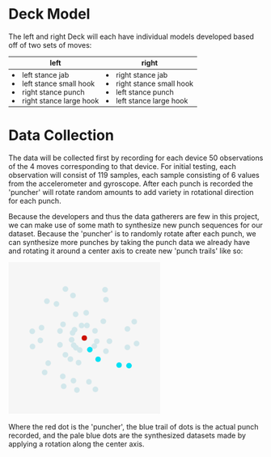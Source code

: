 # Deck Model

The left and right Deck will each have individual models developed based off of two sets of moves:

|left|right|
|---|---|
|<div><ui><li>left stance jab<li>left stance small hook<li>right stance punch<li>right stance large hook<ui></div>|<div><ui><li>right stance jab<li>right stance small hook<li>left stance punch<li>left stance large hook<ui></div>|

# Data Collection
  
The data will be collected first by recording for each device 50 observations of the 4 moves corresponding to that device. For initial testing, each observation will consist of 119 samples, each sample consisting of 6 values from the accelerometer and gyroscope.
After each punch is recorded the 'puncher' will rotate random amounts to add variety in rotational direction for each punch.
  
Because the developers and thus the data gatherers are few in this project, we can make use of some math to synthesize new punch sequences for our dataset. Because the 'puncher' is to randomly rotate after each punch, we can synthesize more punches by taking the punch data we already have and rotating it around a center axis to create new 'punch trails' like so:

<img src="untitled.png" width="300" height="300">
  
Where the red dot is the 'puncher', the blue trail of dots is the actual punch recorded, and the pale blue dots are the synthesized datasets made by applying a rotation along the center axis.
